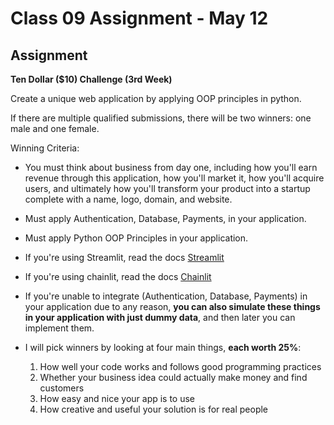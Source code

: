 # Class 09 Assignment - May 12

## Assignment

**Ten Dollar ($10) Challenge (3rd Week)**

Create a unique web application by applying OOP principles in python.

If there are multiple qualified submissions, there will be two winners: one male and one female.

Winning Criteria:
- You must think about business from day one, including how you'll earn revenue through this application, how you'll market it, how you'll acquire users, and ultimately how you'll transform your product into a startup complete with a name, logo, domain, and website.
- Must apply Authentication, Database, Payments, in your application.
- Must apply Python OOP Principles in your application.

- If you're using Streamlit, read the docs [Streamlit](https://docs.streamlit.io/)
- If you're using chainlit, read the docs [Chainlit](https://docs.chainlit.io/get-started/overview)

- If you're unable to integrate (Authentication, Database, Payments) in your application due to any reason, **you can also simulate these things in your application with just dummy data**, and then later you can implement them.

- I will pick winners by looking at four main things, **each worth 25%**:
  1. How well your code works and follows good programming practices
  2. Whether your business idea could actually make money and find customers
  3. How easy and nice your app is to use
  4. How creative and useful your solution is for real people
